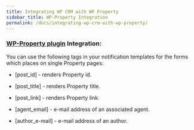 ```yaml
---
title: Integrating WP CRM with WP Property
sidebar_title: WP-Property Integration
permalink: /docs/integrating-wp-crm-with-wp-property/
---
```


### [WP-Property plugin](https://github.com/wp-property/wp-property/wiki) Integration:

You can use the following tags in your notification templates for the forms which places on single Property pages:

* [post_id] - renders Property id.

* [post_title] - renders Property title.

* [post_link] - renders Property link.

* [agent_email] - e-mail address of an associated agent. 

* [author_e-mail] - e-mail address of an author.